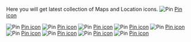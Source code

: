 Here you will get latest collection of Maps and Location icons.
<img src="https://media.iconsink.com/g_images/pin-1750.jpg" alt="Pin">
<a href="https://www.iconsink.com/icon/pin-1750">Pin icon</a>

<img src="https://media.iconsink.com/g_images/pin-1754.jpg" alt="Pin">
<a href="https://www.iconsink.com/icon/pin-1754">Pin icon</a>

<img src="https://media.iconsink.com/g_images/pin-1758.jpg" alt="Pin">
<a href="https://www.iconsink.com/icon/pin-1758">Pin icon</a>

<img src="https://media.iconsink.com/g_images/pin-1760.jpg" alt="Pin">
<a href="https://www.iconsink.com/icon/pin-1760">Pin icon</a>

<img src="https://media.iconsink.com/g_images/pin-1764.jpg" alt="Pin">
<a href="https://www.iconsink.com/icon/pin-1764">Pin icon</a>

<img src="https://media.iconsink.com/g_images/pin-1765.jpg" alt="Pin">
<a href="https://www.iconsink.com/icon/pin-1765">Pin icon</a>

<img src="https://media.iconsink.com/g_images/pin-1770.jpg" alt="Pin">
<a href="https://www.iconsink.com/icon/pin-1770">Pin icon</a>

<img src="https://media.iconsink.com/g_images/pin-1771.jpg" alt="Pin">
<a href="https://www.iconsink.com/icon/pin-1771">Pin icon</a>

<img src="https://media.iconsink.com/g_images/pin-1775.jpg" alt="Pin">
<a href="https://www.iconsink.com/icon/pin-1775">Pin icon</a>

<img src="https://media.iconsink.com/g_images/pin-1777.jpg" alt="Pin">
<a href="https://www.iconsink.com/icon/pin-1777">Pin icon</a>
